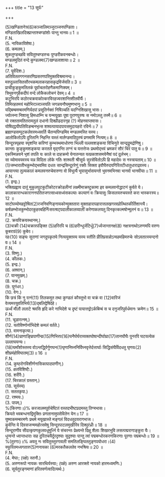 +++
title = "13 सूर्यः"

+++
  
(5)खण्डितानेत्र(6)कञ्जालिमञ्जुरञ्जनपण्डिताः।  
मण्डिताखिलदिक्प्रान्ताश्चण्डांशोः पान्तु भानवः॥ 1 ॥  
F.N.  
(5. नायिकाविशेषा.)  
(6. कमलम्.)  
शुकतुण्डच्छवि सवितुश्चण्डरुचः पुण्डरीकवनबन्धोः।  
मण्डलमुदितं वन्दे कुण्डलमा(7)खण्डलाशायाः॥ 2 ॥  
F.N.  
(7. पूर्वदिशः.)  
अतिविततगगनसरणिप्रसरणपरिमुक्तविश्रमानन्दः।  
मरुदुल्लासितसौरभकमलाकरहासकृद्रविर्जयति॥ 3 ॥  
प्राचीकुङ्कुमतिलकं पूर्वाचलरोहणैकमाणिक्यम्।  
त्रिभुवनगृहैकदीपं वन्दे लोकैकलोचनं देवम्॥ 4 ॥  
कटुभिरपि कठोरचक्रवाकोत्करविरहज्वरशान्तिशीतवीर्यैः।  
तिमिरहतमयं महोभिरञ्जञ्जयति जगन्नयनौघमुष्णभानुः॥ 5 ॥  
यद्बिम्बमम्बरमणिर्यदपां प्रसूतिर्नक्तं निषिञ्चति यदग्निशिखासु भासः।  
ज्योत्स्ना निशासु हिमधाम्नि च यन्मयूखाः पूषा पुराणपुरुषः स नमोऽस्तु तस्मै॥ 6 ॥  
यो रक्ततामतितरामतुलं दधानो दिक्प्रौढदारनृह (?) मोहनवाप्तवासः।  
योषिद्द्वयीपतिविडम्बनभृत्स शश्वत्पायादपायसमुदायहरो रविर्नः॥ 7 ॥  
ब्रह्माण्डसम्पुटकलेवरमध्यवर्ति चैतन्यपिण्डमिव मण्डलमस्ति यस्य।  
आलोकितोऽपि दुरितानि निहन्ति यस्तं मार्तण्डमादिपुरुषं प्रणमामि नित्यम्॥ 8 ॥  
सिन्दूरस्पृहया स्पृशन्ति करिणां कुम्भस्थमाधोरणा भिल्ली पल्लवशङ्कया विचिनुते सान्द्रद्रुमद्रोणिषु।  
कान्ताः कुङ्कुमशङ्कया करतले मृद्गन्ति लग्नं च यत्तत्तेजः प्रथमोद्भवं भ्रमकरं सौरं चिरं पातु वः॥ 9 ॥  
एकस्मिन्नयने भृशं तपति यः काले स दाहक्रमो येनातन्यत यत्प्रकाशसमयेनैषां पदं दुर्लभम्।  
सा व्योमावयवस्य यन्न विदिता लोके गतिः शाश्वती श्रीसूर्यः सुरसेवितोऽपि हि महादेवः स नस्त्रायताम्॥ 10 ॥  
(1)जम्भारातीभकुम्भोद्भवमिव दधतः सान्द्रसिन्दूररेणुं रक्तैः सिक्ता इवौघैरुदयगिरितटीधातुधाराद्रवस्य।  
आयान्त्या तुल्यकालं कमलवनरुचेवारुणा वो विभूत्यै भूयासुर्भासयन्तो भुवनमभिनवा भानवो भानवीयाः॥ 11 ॥  
F.N.  
(1. इन्द्रः.)  
भक्तिप्रह्वाय दातुं मुकुलपुटकुटीकोटरक्रोडलीनां लक्ष्मीमाक्रष्टुकामा इव कमलवनोद्धाटनं कुर्वते ये।  
कालाकारान्धकाराननपतितजगत्साध्वसध्वंसकल्याः कल्याणं वः क्रियासुः किसलयरुचयस्ते करा भास्करस्य॥ 12 ॥  
साटोपव्योमहट्टोषित(2)रजनिवणिङ्नायकोन्मुक्ततारा मुक्ताहारापहारात्तलखगरवप्रोत्थितकीर्तिशान्त्यै।  
कर्षन्नम्भोजकुम्भोदरकुहरबहिर्निःसरत्षट्पदालीकालव्यालीं करेणाकलयतु दिनकृत्कल्मषोन्मूलनं वः॥ 13 ॥  
F.N.  
(2. क्रयविक्रयस्थानम्.)  
(3)चक्री (14)चक्रारपङ्क्ति (5)हरिरपि च (6)हरीन्धूर्जटिर्धू(7)र्ध्वजान्तानक्षं(8) नक्षत्रनाथोऽरुणमपि वरुणः कूबराग्रं(9) कुबेरः।  
रहः(10) सङ्घः सुराणां जगदुपकृतये नित्ययुक्तस्य यस्य स्तौति प्रीतिप्रसन्नोऽन्वहमहिमरुचेः सोऽवतात्स्यन्दनो वः॥ 14 ॥  
F.N.  
(3. विष्णुः.)  
(4. कीलकः.)  
(5. इन्द्रः.)  
(6. अश्वान्.)  
(7. यानमुखम्.)  
(8. चक्र.)  
(9. युगंधर.)  
(10. वेगः.)  
किं छत्रं किं नु रत्नं(11) तिलकमुत तथा कुण्डलं कौस्तुभो वा चक्रं वा (12)वारिजं वेत्यमरयुवतिभिर्य(13)द्बलिद्वेषिदेहे।  
ऊर्ध्वं मौलौ ललाटे श्रवसि हृदि करे नाभिदेशे च दृष्टं पायात्तद्वोऽर्कबिम्बं स च दनुजरिपुर्वर्धमानः क्रमेण॥ 15 ॥  
F.N.  
(11. चूडारत्नम्.)  
(12. यतोविष्णोर्नाभिदेशे कमलं वर्तते.)  
(13. वामनाकृत्या.)  
शीर्ण(14)घ्राणाङ्घ्रिपाणीन्व्र(15)णिभिरप(16)घनैर्घर्घराव्यक्तघोषान्दीर्घाघ्रा(17)तानघौघैः पुनरपि घटयत्येक उल्लाघयन्यः।  
(18)घर्मांशोस्तस्य वोऽन्तर्द्ध्विर्गुणघन(1)घृणानिघ्ननिर्विघ्नवृत्तेर्दत्तार्घाः सिद्धिसंघैर्विदधतु घृणयः(2) शीघ्रमंहोविघातम्(3)॥ 16 ॥  
F.N.  
(14. कुष्ठरोगविशीर्णनासिकापादपाणीन्.)  
(15. क्षतविशिष्टैः.)  
(16. शरीरैः.)  
(17. चिरकालं ग्रस्तान्.)  
(18. सूर्यस्य)  
(1. सततकृपा.)  
(2. रश्मयः.)  
(3. पापम्.)  
%(किरणाः॥)% करजालमपूर्वचेष्टितं वस्तदभीष्टप्रदमस्तु तिग्मभासः।  
क्रियते भवबन्धनाद्विमुक्तिः प्रणतानामुपसेवितेन येन॥ 17 ॥  
युष्माकमम्बरमणेः प्रथमे मयूखास्ते मङ्गलं विदधतूदयरागभाजः।  
कुर्वन्ति ये दिवसजन्ममहोत्सवेषु सिन्दूरपाटलमुखीरिव दिक्पुरंध्रीः॥ 18 ॥  
सिन्दूराणीव सीदत्कृपणकुलवधूमूर्ध्नि ये संचरन्तः प्रेक्ष्यन्ते दिक्षु शैलाः शिखरभुवि लसत्पद्मरागाङ्कुरा यैः।  
धुन्वन्ते ध्वान्तधाराः सह दुरितचयैर्दूरदृश्याः सुदृश्याः पान्तु त्वां पद्मबन्धोरकरणकिरणाः पूरणाः पद्मबन्धोः॥ 19 ॥  
%(तुरगाः)॥% अवतु नः सवितुस्तुरगावली समतिलङ्घिततुङ्गपयोधरा।(4)  
स्फुरितमध्यगतारु(5)णनायका (6)मरकतैकलतेव नभश्रियः॥ 20 ॥  
F.N.  
(4. मेघाः; (पक्षे) स्तनौ.)  
(5. अरुणरूपो नायकः सारथिर्यस्याः; (पक्षे) अरुण आरक्तो नायको हारमध्यमणिः.)  
(6. सूर्यतुरङ्गमाणां हरितवर्णत्वादित्यर्थः.)  
